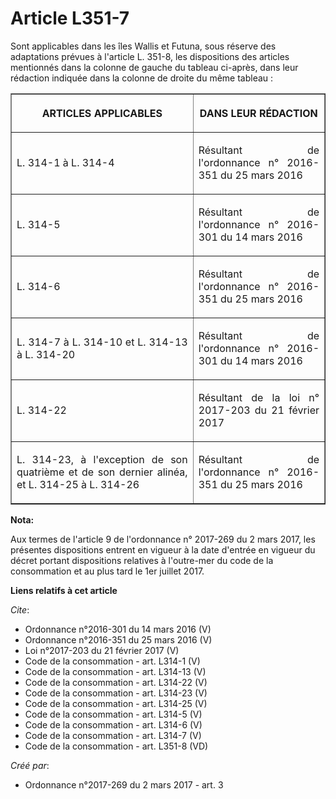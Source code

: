 # Article L351-7

Sont applicables dans les îles Wallis et Futuna, sous réserve des adaptations prévues à l'article L. 351-8, les dispositions
des articles mentionnés dans la colonne de gauche du tableau ci-après, dans leur rédaction indiquée dans la colonne de droite
du même tableau : 

<table border="1">
      <tbody>
        <tr>
          <th>

ARTICLES APPLICABLES 

</th>
          <th>

DANS LEUR RÉDACTION 

</th>
        </tr>
        <tr>
          <td align="justify">

L. 314-1 à L. 314-4 

</td>
          <td align="justify">

Résultant de l'ordonnance n° 2016-351 du 25 mars 2016 

</td>
        </tr>
        <tr>
          <td align="justify">

L. 314-5 

</td>
          <td align="justify">

Résultant de l'ordonnance n° 2016-301 du 14 mars 2016 

</td>
        </tr>
        <tr>
          <td align="justify">

L. 314-6 

</td>
          <td align="justify">

Résultant de l'ordonnance n° 2016-351 du 25 mars 2016 

</td>
        </tr>
        <tr>
          <td align="justify">

L. 314-7 à L. 314-10 et L. 314-13 à L. 314-20 

</td>
          <td align="justify">

Résultant de l'ordonnance n° 2016-301 du 14 mars 2016 

</td>
        </tr>
        <tr>
          <td align="justify">

L. 314-22 

</td>
          <td align="justify">

Résultant de la loi n° 2017-203 du 21 février 2017 

</td>
        </tr>
        <tr>
          <td align="justify">

L. 314-23, à l'exception de son quatrième et de son dernier alinéa, et L. 314-25 à L. 314-26

</td>
          <td align="justify">

Résultant de l'ordonnance n° 2016-351 du 25 mars 2016

</td>
        </tr>
      </tbody>
    </table>

**Nota:**

Aux termes de l'article 9 de l'ordonnance n° 2017-269 du 2 mars 2017,   les présentes dispositions entrent en vigueur à la
date d'entrée en   vigueur du décret portant dispositions relatives à l'outre-mer du code   de la consommation et au plus
tard le 1er juillet 2017.

**Liens relatifs à cet article**

_Cite_:

  - Ordonnance n°2016-301 du 14 mars 2016 (V)
  - Ordonnance n°2016-351 du 25 mars 2016 (V)
  - Loi n°2017-203 du 21 février 2017 (V)
  - Code de la consommation - art. L314-1 (V)
  - Code de la consommation - art. L314-13 (V)
  - Code de la consommation - art. L314-22 (V)
  - Code de la consommation - art. L314-23 (V)
  - Code de la consommation - art. L314-25 (V)
  - Code de la consommation - art. L314-5 (V)
  - Code de la consommation - art. L314-6 (V)
  - Code de la consommation - art. L314-7 (V)
  - Code de la consommation - art. L351-8 (VD)

_Créé par_:

  - Ordonnance n°2017-269 du 2 mars 2017 - art. 3
